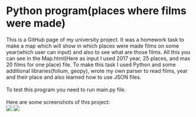 # Python program(places where films were made)
This is a GitHub page of my university project. It was a homework task to make a map which will show in which places were made films on some year(which user can input) and also to see what are those films. All this you can see in the Map.html(Here as input I used 2017 year, 25 places, and max 20 films for one place) file. To make this task I used Python and some additional libraries(folium, geopy), wrote my own parser to read films, year and their place and also learned how to use JSON files.
<br>
<br>
To test this program you need to run main.py file.
<br>
<br>
Here are some screenshots of this project:
<br>
<img src="https://github.com/vorobyovvitaliy/lab_two/blob/master/screenshots/first.png">
<img src="https://github.com/vorobyovvitaliy/lab_two/blob/master/screenshots/second.png">
